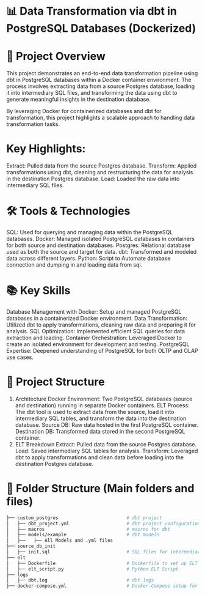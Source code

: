 # 📊 Data Transformation via dbt in PostgreSQL Databases (Dockerized)

# 🌟 Project Overview
This project demonstrates an end-to-end data transformation pipeline using dbt in PostgreSQL databases within a Docker container environment. The process involves extracting data from a source Postgres database, loading it into intermediary SQL files, and transforming the data using dbt to generate meaningful insights in the destination database.

By leveraging Docker for containerized databases and dbt for transformation, this project highlights a scalable approach to handling data transformation tasks.

# Key Highlights:
Extract: Pulled data from the source Postgres database.
Transform: Applied transformations using dbt, cleaning and restructuring the data for analysis in the destination Postgres database.
Load: Loaded the raw data into intermediary SQL files.

# 🛠️ Tools & Technologies
SQL: Used for querying and managing data within the PostgreSQL databases.
Docker: Managed isolated PostgreSQL databases in containers for both source and destination databases.
Postgres: Relational database used as both the source and target for data.
dbt: Transformed and modeled data across different layers.
Python: Script to Automate database connection and dumping in and loading data from sql.

# 📚 Key Skills
Database Management with Docker: Setup and managed PostgreSQL databases in a containerized Docker environment.
Data Transformation: Utilized dbt to apply transformations, cleaning raw data and preparing it for analysis.
SQL Optimization: Implemented efficient SQL queries for data extraction and loading.
Container Orchestration: Leveraged Docker to create an isolated environment for development and testing.
PostgreSQL Expertise: Deepened understanding of PostgreSQL for both OLTP and OLAP use cases.

# 🚀 Project Structure
1. Architecture
Docker Environment: Two PostgreSQL databases (source and destination) running in separate Docker containers.
ELT Process: The dbt tool is used to extract data from the source, load it into intermediary SQL tables, and transform the data into the destination database.
Source DB: Raw data hosted in the first PostgreSQL container.
Destination DB: Transformed data stored in the second PostgreSQL container.
2. ELT Breakdown
Extract: Pulled data from the source Postgres database.
Load: Saved intermediary SQL tables for analysis.
Transform: Leveraged dbt to apply transformations and clean data before loading into the destination Postgres database.

# 📂 Folder Structure (Main folders and files)
``` bash
├── custom_postgres                         # dbt project
│   ├── dbt_project.yml                     # dbt project configuration
│   ├── macros                              # macros for dbt
│   ├── models/example                      # dbt models
│   ├──   ├── All Models and .yml files
├── source_db_init
│   ├── init.sql                            # SQL files for intermediary data storage
├── elt
│   ├── Dockerfile                          # Dockerfile to set up ELT Script
│   ├── elt_script.py                       # Python ELT Script
├── logs
│   ├── dbt.log                             # dbt logs
├── docker-compose.yml                      # Docker-Compose setup for source and destination databases
```
